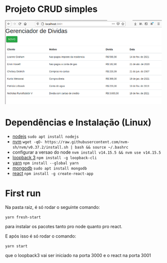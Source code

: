 # Projeto CRUD simples

![App example](client_src/public/app-example.png)

# Dependências e Instalação (Linux)

- [nodejs](https://nodejs.org/pt-br/)
    `sudo apt install nodejs`
- [nvm](https://github.com/nvm-sh/nvm#install--update-script)
    `wget -qO- https://raw.githubusercontent.com/nvm-sh/nvm/v0.37.2/install.sh | bash && source ~/.bashrc`
- configurar a versao do node
    `nvm install v14.15.5 && nvm use v14.15.5`
- [loopback 3](https://loopback.io/doc/en/lb3/)
    `npm install -g loopback-cli`
- [yarn](https://yarnpkg.com/)
    `npm install --global yarn`
- [mongodb](https://www.mongodb.com/)
    `sudo apt install mongodb`
- [react](https://reactjs.org/)
    `npm install -g create-react-app`

# First run

Na pasta raiz, é só rodar o seguinte comando:

`yarn fresh-start`

para instalar os pacotes tanto pro node quanto pro react.

E após isso é só rodar o comando:

`yarn start`

que o loopback3 vai ser iniciado na porta 3000 e o react na porta 3001
